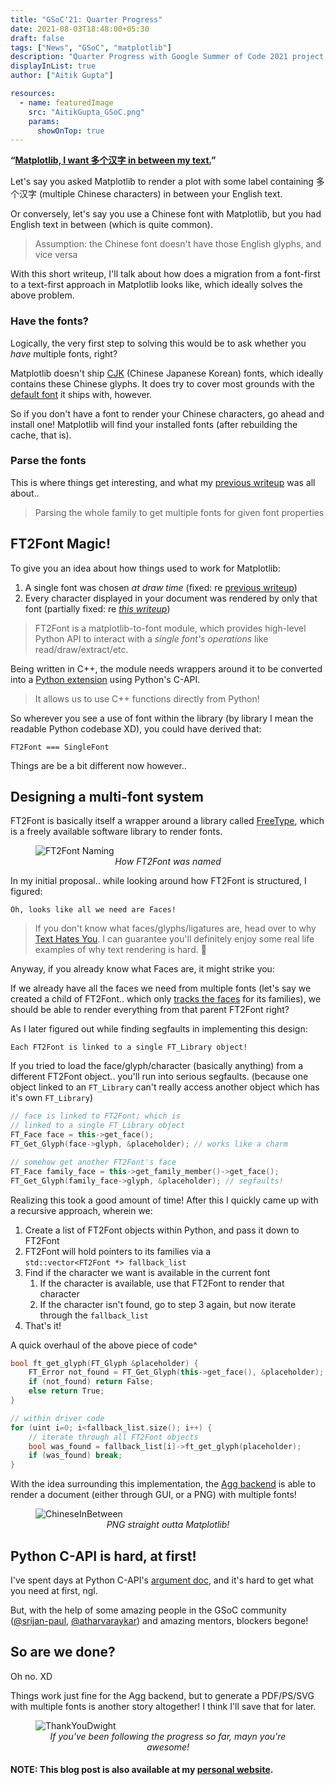 ```yaml
---
title: "GSoC'21: Quarter Progress"
date: 2021-08-03T18:48:00+05:30
draft: false
tags: ["News", "GSoC", "matplotlib"]
description: "Quarter Progress with Google Summer of Code 2021 project under NumFOCUS: Aitik Gupta"
displayInList: true
author: ["Aitik Gupta"]

resources:
  - name: featuredImage
    src: "AitikGupta_GSoC.png"
    params:
      showOnTop: true
---
```


**“<ins>Matplotlib, I want 多个汉字 in between my text.</ins>”**

Let's say you asked Matplotlib to render a plot with some label containing 多个汉字 (multiple Chinese characters) in between your English text.

Or conversely, let's say you use a Chinese font with Matplotlib, but you had English text in between (which is quite common).

> Assumption: the Chinese font doesn't have those English glyphs, and vice versa

With this short writeup, I'll talk about how does a migration from a font-first to a text-first approach in Matplotlib looks like, which ideally solves the above problem.

### Have the fonts?

Logically, the very first step to solving this would be to ask whether you _have_ multiple fonts, right?

Matplotlib doesn't ship [CJK](https://en.wikipedia.org/wiki/List_of_CJK_fonts) (Chinese Japanese Korean) fonts, which ideally contains these Chinese glyphs. It does try to cover most grounds with the [default font](https://matplotlib.org/stable/users/dflt_style_changes.html#normal-text) it ships with, however.

So if you don't have a font to render your Chinese characters, go ahead and install one! Matplotlib will find your installed fonts (after rebuilding the cache, that is).

### Parse the fonts

This is where things get interesting, and what my [previous writeup](../gsoc_2021_prequarter/) was all about..

> Parsing the whole family to get multiple fonts for given font properties

## FT2Font Magic!

To give you an idea about how things used to work for Matplotlib:

1. A single font was chosen _at draw time_
   (fixed: re [previous writeup](../gsoc_2021_prequarter/))
2. Every character displayed in your document was rendered by only that font
   (partially fixed: re <ins>_this writeup_</ins>)

> FT2Font is a matplotlib-to-font module, which provides high-level Python API to interact with a _single font's operations_ like read/draw/extract/etc.

Being written in C++, the module needs wrappers around it to be converted into a [Python extension](https://docs.python.org/3/extending/extending.html) using Python's C-API.

> It allows us to use C++ functions directly from Python!

So wherever you see a use of font within the library (by library I mean the readable Python codebase XD), you could have derived that:

```
FT2Font === SingleFont
```

Things are be a bit different now however..

## Designing a multi-font system

FT2Font is basically itself a wrapper around a library called [FreeType](https://www.freetype.org/), which is a freely available software library to render fonts.

<p align="center">
    <figure>
        <img src="https://user-images.githubusercontent.com/43996118/128352387-76a3f52a-20fc-4853-b624-0c91844fc785.png" alt="FT2Font Naming" />
        <figcaption style="text-align: center; font-style: italic;">How FT2Font was named</figcaption>
    </figure>
</p>

In my initial proposal.. while looking around how FT2Font is structured, I figured:

```
Oh, looks like all we need are Faces!
```

> If you don't know what faces/glyphs/ligatures are, head over to why [Text Hates You](https://gankra.github.io/blah/text-hates-you/). I can guarantee you'll definitely enjoy some real life examples of why text rendering is hard. 🥲

Anyway, if you already know what Faces are, it might strike you:

If we already have all the faces we need from multiple fonts (let's say we created a child of FT2Font.. which only <ins>tracks the faces</ins> for its families), we should be able to render everything from that parent FT2Font right?

As I later figured out while finding segfaults in implementing this design:

```
Each FT2Font is linked to a single FT_Library object!
```

If you tried to load the face/glyph/character (basically anything) from a different FT2Font object.. you'll run into serious segfaults. (because one object linked to an `FT_Library` can't really access another object which has it's own `FT_Library`)

```cpp
// face is linked to FT2Font; which is
// linked to a single FT_Library object
FT_Face face = this->get_face();
FT_Get_Glyph(face->glyph, &placeholder); // works like a charm

// somehow get another FT2Font's face
FT_Face family_face = this->get_family_member()->get_face();
FT_Get_Glyph(family_face->glyph, &placeholder); // segfaults!
```

Realizing this took a good amount of time! After this I quickly came up with a recursive approach, wherein we:

1. Create a list of FT2Font objects within Python, and pass it down to FT2Font
2. FT2Font will hold pointers to its families via a \
   `std::vector<FT2Font *> fallback_list`
3. Find if the character we want is available in the current font
   1. If the character is available, use that FT2Font to render that character
   2. If the character isn't found, go to step 3 again, but now iterate through the `fallback_list`
4. That's it!

A quick overhaul of the above piece of code^

```cpp
bool ft_get_glyph(FT_Glyph &placeholder) {
	FT_Error not_found = FT_Get_Glyph(this->get_face(), &placeholder);
	if (not_found) return False;
	else return True;
}

// within driver code
for (uint i=0; i<fallback_list.size(); i++) {
	// iterate through all FT2Font objects
	bool was_found = fallback_list[i]->ft_get_glyph(placeholder);
	if (was_found) break;
}
```

With the idea surrounding this implementation, the [Agg backend](https://matplotlib.org/stable/api/backend_agg_api.html) is able to render a document (either through GUI, or a PNG) with multiple fonts!

<p align="center">
    <figure>
        <img src="https://user-images.githubusercontent.com/43996118/128347495-1f4f858d-33d3-4119-8732-5b26c4e9ca2a.png" alt="ChineseInBetween" />
        <figcaption style="text-align: center; font-style: italic;">PNG straight outta Matplotlib!</figcaption>
    </figure>
</p>

## Python C-API is hard, at first!

I've spent days at Python C-API's [argument doc](https://docs.python.org/3/c-api/arg.html), and it's hard to get what you need at first, ngl.

But, with the help of some amazing people in the GSoC community ([@srijan-paul](https://srijan-paul.github.io/), [@atharvaraykar](https://atharvaraykar.me/)) and amazing mentors, blockers begone!

## So are we done?

Oh no. XD

Things work just fine for the Agg backend, but to generate a PDF/PS/SVG with multiple fonts is another story altogether! I think I'll save that for later.

<p align="center">
    <figure>
        <img src="https://user-images.githubusercontent.com/43996118/128350093-13695b91-5ad2-4f96-91f5-8373ee7a189e.gif" alt="ThankYouDwight" />
        <figcaption style="text-align: center; font-style: italic;">If you've been following the progress so far, mayn you're awesome!</figcaption>
    </figure>
</p>

#### NOTE: This blog post is also available at my [personal website](https://aitikgupta.github.io/gsoc-quarter/).
